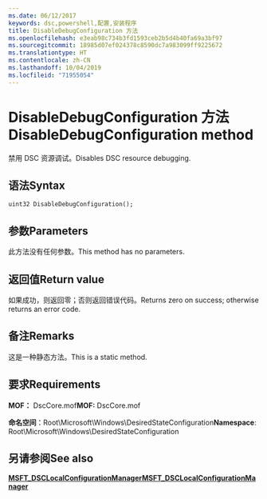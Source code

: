 ```yaml
---
ms.date: 06/12/2017
keywords: dsc,powershell,配置,安装程序
title: DisableDebugConfiguration 方法
ms.openlocfilehash: e3eab98c734b3fd1593ceb2b5d4b40fa69a3bf97
ms.sourcegitcommit: 18985d07ef024378c8590dc7a983099ff9225672
ms.translationtype: HT
ms.contentlocale: zh-CN
ms.lasthandoff: 10/04/2019
ms.locfileid: "71955054"
---
```

# <a name="disabledebugconfiguration-method"></a><span data-ttu-id="ad70a-103">DisableDebugConfiguration 方法</span><span class="sxs-lookup"><span data-stu-id="ad70a-103">DisableDebugConfiguration method</span></span>

<span data-ttu-id="ad70a-104">禁用 DSC 资源调试。</span><span class="sxs-lookup"><span data-stu-id="ad70a-104">Disables DSC resource debugging.</span></span>

## <a name="syntax"></a><span data-ttu-id="ad70a-105">语法</span><span class="sxs-lookup"><span data-stu-id="ad70a-105">Syntax</span></span>

```mof
uint32 DisableDebugConfiguration();
```

## <a name="parameters"></a><span data-ttu-id="ad70a-106">参数</span><span class="sxs-lookup"><span data-stu-id="ad70a-106">Parameters</span></span>

<span data-ttu-id="ad70a-107">此方法没有任何参数。</span><span class="sxs-lookup"><span data-stu-id="ad70a-107">This method has no parameters.</span></span>

## <a name="return-value"></a><span data-ttu-id="ad70a-108">返回值</span><span class="sxs-lookup"><span data-stu-id="ad70a-108">Return value</span></span>

<span data-ttu-id="ad70a-109">如果成功，则返回零；否则返回错误代码。</span><span class="sxs-lookup"><span data-stu-id="ad70a-109">Returns zero on success; otherwise returns an error code.</span></span>

## <a name="remarks"></a><span data-ttu-id="ad70a-110">备注</span><span class="sxs-lookup"><span data-stu-id="ad70a-110">Remarks</span></span>

<span data-ttu-id="ad70a-111">这是一种静态方法。</span><span class="sxs-lookup"><span data-stu-id="ad70a-111">This is a static method.</span></span>

## <a name="requirements"></a><span data-ttu-id="ad70a-112">要求</span><span class="sxs-lookup"><span data-stu-id="ad70a-112">Requirements</span></span>

<span data-ttu-id="ad70a-113">**MOF：** DscCore.mof</span><span class="sxs-lookup"><span data-stu-id="ad70a-113">**MOF:** DscCore.mof</span></span>

<span data-ttu-id="ad70a-114">**命名空间**：Root\Microsoft\Windows\DesiredStateConfiguration</span><span class="sxs-lookup"><span data-stu-id="ad70a-114">**Namespace**: Root\Microsoft\Windows\DesiredStateConfiguration</span></span>

## <a name="see-also"></a><span data-ttu-id="ad70a-115">另请参阅</span><span class="sxs-lookup"><span data-stu-id="ad70a-115">See also</span></span>

[<span data-ttu-id="ad70a-116">**MSFT_DSCLocalConfigurationManager**</span><span class="sxs-lookup"><span data-stu-id="ad70a-116">**MSFT_DSCLocalConfigurationManager**</span></span>](msft-dsclocalconfigurationmanager.md)

